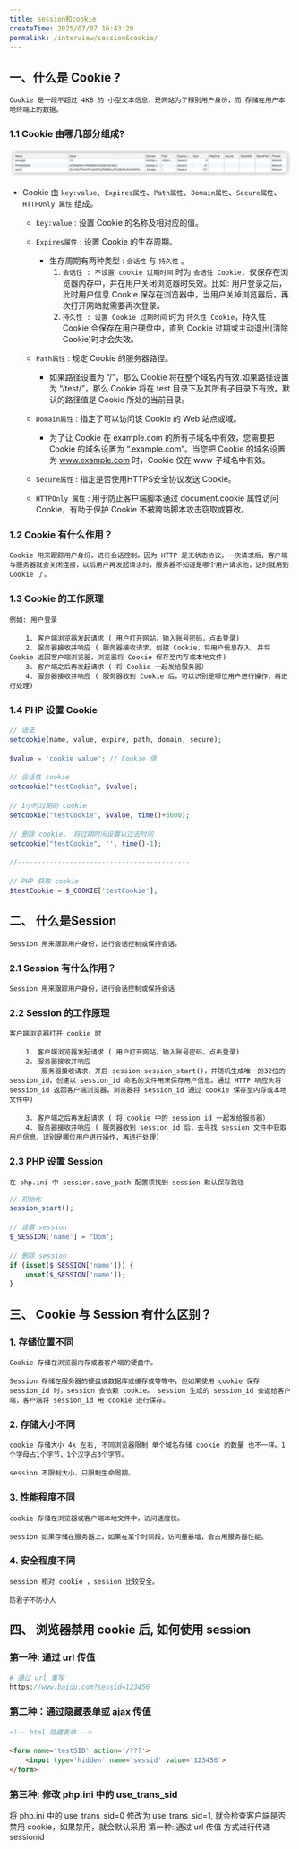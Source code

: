 ```yaml
---
title: session和cookie
createTime: 2025/07/07 16:43:29
permalink: /interview/session&cookie/
---
```

## 一、什么是 Cookie ?
    Cookie 是一段不超过 4KB 的 小型文本信息，是网站为了辨别用户身份，而 存储在用户本地终端上的数据。

### 1.1 Cookie 由哪几部分组成?
  ![img](./img/cookie.png ':size=90%')

 - Cookie 由 `key:value`、`Expires属性`、`Path属性`、`Domain属性`、`Secure属性`、`HTTPOnly 属性` 组成。

    - `key:value` : 设置 Cookie 的名称及相对应的值。

    - `Expires属性` : 设置 Cookie 的生存周期。

        - 生存周期有两种类型 : `会话性` 与 `持久性` 。
            1. `会话性 : 不设置 cookie 过期时间` 时为 `会话性 Cookie`，仅保存在浏览器内存中，并在用户关闭浏览器时失效。比如: 用户登录之后，此时用户信息 Cookie 保存在浏览器中，当用户关掉浏览器后，再次打开网站就需要再次登录。
            2. `持久性 : 设置 Cookie 过期时间` 时为 `持久性 Cookie`，持久性 Cookie 会保存在用户硬盘中，直到 Cookie 过期或主动退出(清除 Cookie)时才会失效。

    - `Path属性` : 规定 Cookie 的服务器路径。

        - 如果路径设置为 “/”，那么 Cookie 将在整个域名内有效.如果路径设置为 “/test/”，那么 Cookie 将在 test 目录下及其所有子目录下有效。默认的路径值是 Cookie 所处的当前目录。

    - `Domain属性` : 指定了可以访问该 Cookie 的 Web 站点或域。

        - 为了让 Cookie 在 example.com 的所有子域名中有效，您需要把 Cookie 的域名设置为 “.example.com”。当您把 Cookie 的域名设置为 www.example.com 时，Cookie 仅在 www 子域名中有效。

    - `Secure属性` : 指定是否使用HTTPS安全协议发送 Cookie。

    - `HTTPOnly 属性` : 用于防止客户端脚本通过 document.cookie 属性访问 Cookie，有助于保护 Cookie 不被跨站脚本攻击窃取或篡改。

### 1.2 Cookie 有什么作用？
    Cookie 用来跟踪用户身份，进行会话控制。因为 HTTP 是无状态协议，一次请求后，客户端与服务器就会关闭连接，以后用户再发起请求时，服务器不知道是哪个用户请求他，这时就用到 Cookie 了。

### 1.3 Cookie 的工作原理
    例如: 用户登录

        1. 客户端浏览器发起请求 ( 用户打开网站，输入账号密码，点击登录)
        2. 服务器接收并响应 ( 服务器接收请求，创建 Cookie，将用户信息存入，并将 Cookie 返回客户端浏览器，浏览器将 Cookie 保存至内存或本地文件)
        3. 客户端之后再发起请求 ( 将 Cookie 一起发给服务器）
        4. 服务器接收并响应 ( 服务器收到 Cookie 后，可以识别是哪位用户进行操作，再进行处理)

### 1.4 PHP 设置 Cookie
```php
// 语法
setcookie(name, value, expire, path, domain, secure);

$value = 'cookie value'; // Cookie 值

// 会话性 cookie
setcookie("testCookie", $value);

// 1小时过期的 cookie
setcookie("testCookie", $value, time()+3600);

// 删除 cookie， 将过期时间设置以过去时间
setcookie("testCookie", '', time()-1);

//-------------------------------------------

// PHP 获取 cookie
$testCookie = $_COOKIE['testCookie'];
```

## 二、 什么是Session
    Session 用来跟踪用户身份，进行会话控制或保持会话。

### 2.1 Session 有什么作用？
    Session 用来跟踪用户身份，进行会话控制或保持会话

### 2.2 Session 的工作原理
    客户端浏览器打开 cookie 时

        1. 客户端浏览器发起请求 ( 用户打开网站，输入账号密码，点击登录)
        2. 服务器接收并响应
            服务器接收请求，开启 session session_start()，并随机生成唯一的32位的 session_id，创建以 session_id 命名的文件用来保存用户信息。通过 HTTP 响应头将 session_id 返回客户端浏览器，浏览器将 session_id 通过 cookie 保存至内存或本地文件中)

        3. 客户端之后再发起请求 ( 将 cookie 中的 session_id 一起发给服务器）
        4. 服务器接收并响应 ( 服务器收到 session_id 后，去寻找 session 文件中获取用户信息，识别是哪位用户进行操作，再进行处理)

### 2.3 PHP 设置 Session
    在 php.ini 中 session.save_path 配置项找到 session 默认保存路径

```php
// 初始化
session_start();

// 设置 session
$_SESSION['name'] = "Dom";

// 删除 session
if (isset($_SESSION['name'])) {
    unset($_SESSION['name']);
}
```

## 三、 Cookie 与 Session 有什么区别？

### 1. 存储位置不同
    Cookie 存储在浏览器内存或者客户端的硬盘中。

    Session 存储在服务器的硬盘或数据库或缓存或等等中，但如果使用 cookie 保存 session_id 时，session 会依赖 cookie。 session 生成的 session_id 会返给客户端，客户端将 session_id 用 cookie 进行保存。

### 2. 存储大小不同
    cookie 存储大小 4k 左右, 不同浏览器限制 单个域名存储 cookie 的数量 也不一样。1个字母占1个字节，1个汉字占3个字节。

    session 不限制大小，只限制生命周期。

### 3. 性能程度不同
    cookie 存储在浏览器或客户端本地文件中，访问速度快。

    session 如果存储在服务器上，如果在某个时间段，访问量暴增，会占用服务器性能。

### 4. 安全程度不同
    session 相对 cookie ，session 比较安全。

    防君子不防小人

## 四、 浏览器禁用 cookie 后, 如何使用 session

### 第一种: 通过 url 传值
```php
# 通过 url 重写
https://www.baidu.com?sessid=123456
```

### 第二种：通过隐藏表单或 ajax 传值
```html
<!-- html 隐藏表单 -->

<form name='testSID' action='/???'>
    <input type='hidden' name='sessid' value='123456'>
</form>
```

### 第三种: 修改 php.ini 中的 use_trans_sid

将 php.ini 中的 use_trans_sid=0 修改为 use_trans_sid=1, 就会检查客户端是否禁用 cookie，如果禁用，就会默认采用 第一种: 通过 url 传值 方式进行传递 sessionid
